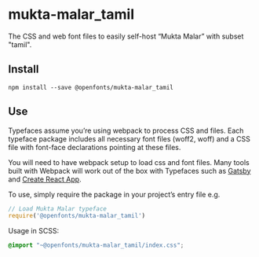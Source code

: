 
# mukta-malar_tamil

The CSS and web font files to easily self-host “Mukta Malar” with subset "tamil".

## Install

`npm install --save @openfonts/mukta-malar_tamil`

## Use

Typefaces assume you’re using webpack to process CSS and files. Each typeface
package includes all necessary font files (woff2, woff) and a CSS file with
font-face declarations pointing at these files.

You will need to have webpack setup to load css and font files. Many tools built
with Webpack will work out of the box with Typefaces such as [Gatsby](https://github.com/gatsbyjs/gatsby)
and [Create React App](https://github.com/facebookincubator/create-react-app).

To use, simply require the package in your project’s entry file e.g.

```javascript
// Load Mukta Malar typeface
require('@openfonts/mukta-malar_tamil')
```

Usage in SCSS:
```scss
@import "~@openfonts/mukta-malar_tamil/index.css";
```
